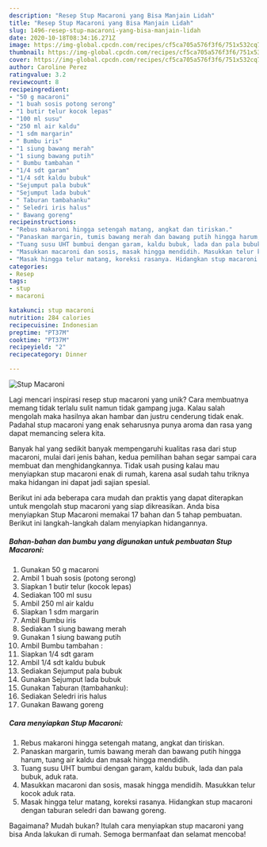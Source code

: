 ```yaml
---
description: "Resep Stup Macaroni yang Bisa Manjain Lidah"
title: "Resep Stup Macaroni yang Bisa Manjain Lidah"
slug: 1496-resep-stup-macaroni-yang-bisa-manjain-lidah
date: 2020-10-18T08:34:16.271Z
image: https://img-global.cpcdn.com/recipes/cf5ca705a576f3f6/751x532cq70/stup-macaroni-foto-resep-utama.jpg
thumbnail: https://img-global.cpcdn.com/recipes/cf5ca705a576f3f6/751x532cq70/stup-macaroni-foto-resep-utama.jpg
cover: https://img-global.cpcdn.com/recipes/cf5ca705a576f3f6/751x532cq70/stup-macaroni-foto-resep-utama.jpg
author: Caroline Perez
ratingvalue: 3.2
reviewcount: 8
recipeingredient:
- "50 g macaroni"
- "1 buah sosis potong serong"
- "1 butir telur kocok lepas"
- "100 ml susu"
- "250 ml air kaldu"
- "1 sdm margarin"
- " Bumbu iris"
- "1 siung bawang merah"
- "1 siung bawang putih"
- " Bumbu tambahan "
- "1/4 sdt garam"
- "1/4 sdt kaldu bubuk"
- "Sejumput pala bubuk"
- "Sejumput lada bubuk"
- " Taburan tambahanku"
- " Seledri iris halus"
- " Bawang goreng"
recipeinstructions:
- "Rebus makaroni hingga setengah matang, angkat dan tiriskan."
- "Panaskan margarin, tumis bawang merah dan bawang putih hingga harum, tuang air kaldu dan masak hingga mendidih."
- "Tuang susu UHT bumbui dengan garam, kaldu bubuk, lada dan pala bubuk, aduk rata."
- "Masukkan macaroni dan sosis, masak hingga mendidih. Masukkan telur kocok aduk rata."
- "Masak hingga telur matang, koreksi rasanya. Hidangkan stup macaroni dengan taburan seledri dan bawang goreng."
categories:
- Resep
tags:
- stup
- macaroni

katakunci: stup macaroni 
nutrition: 284 calories
recipecuisine: Indonesian
preptime: "PT37M"
cooktime: "PT37M"
recipeyield: "2"
recipecategory: Dinner

---
```



![Stup Macaroni](https://img-global.cpcdn.com/recipes/cf5ca705a576f3f6/751x532cq70/stup-macaroni-foto-resep-utama.jpg)

Lagi mencari inspirasi resep stup macaroni yang unik? Cara membuatnya memang tidak terlalu sulit namun tidak gampang juga. Kalau salah mengolah maka hasilnya akan hambar dan justru cenderung tidak enak. Padahal stup macaroni yang enak seharusnya punya aroma dan rasa yang dapat memancing selera kita.



Banyak hal yang sedikit banyak mempengaruhi kualitas rasa dari stup macaroni, mulai dari jenis bahan, kedua pemilihan bahan segar sampai cara membuat dan menghidangkannya. Tidak usah pusing kalau mau menyiapkan stup macaroni enak di rumah, karena asal sudah tahu triknya maka hidangan ini dapat jadi sajian spesial.


Berikut ini ada beberapa cara mudah dan praktis yang dapat diterapkan untuk mengolah stup macaroni yang siap dikreasikan. Anda bisa menyiapkan Stup Macaroni memakai 17 bahan dan 5 tahap pembuatan. Berikut ini langkah-langkah dalam menyiapkan hidangannya.

<!--inarticleads1-->

##### Bahan-bahan dan bumbu yang digunakan untuk pembuatan Stup Macaroni:

1. Gunakan 50 g macaroni
1. Ambil 1 buah sosis (potong serong)
1. Siapkan 1 butir telur (kocok lepas)
1. Sediakan 100 ml susu
1. Ambil 250 ml air kaldu
1. Siapkan 1 sdm margarin
1. Ambil  Bumbu iris
1. Sediakan 1 siung bawang merah
1. Gunakan 1 siung bawang putih
1. Ambil  Bumbu tambahan :
1. Siapkan 1/4 sdt garam
1. Ambil 1/4 sdt kaldu bubuk
1. Sediakan Sejumput pala bubuk
1. Gunakan Sejumput lada bubuk
1. Gunakan  Taburan (tambahanku):
1. Sediakan  Seledri iris halus
1. Gunakan  Bawang goreng




<!--inarticleads2-->

##### Cara menyiapkan Stup Macaroni:

1. Rebus makaroni hingga setengah matang, angkat dan tiriskan.
1. Panaskan margarin, tumis bawang merah dan bawang putih hingga harum, tuang air kaldu dan masak hingga mendidih.
1. Tuang susu UHT bumbui dengan garam, kaldu bubuk, lada dan pala bubuk, aduk rata.
1. Masukkan macaroni dan sosis, masak hingga mendidih. Masukkan telur kocok aduk rata.
1. Masak hingga telur matang, koreksi rasanya. Hidangkan stup macaroni dengan taburan seledri dan bawang goreng.




Bagaimana? Mudah bukan? Itulah cara menyiapkan stup macaroni yang bisa Anda lakukan di rumah. Semoga bermanfaat dan selamat mencoba!
